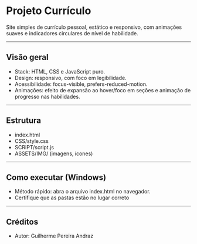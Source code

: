 # Projeto Currículo

Site simples de currículo pessoal, estático e responsivo, com animações suaves e indicadores circulares de nível de habilidade.

---

## Visão geral
- Stack: HTML, CSS e JavaScript puro.
- Design: responsivo, com foco em legibilidade.
- Acessibilidade: focus-visible, prefers-reduced-motion.
- Animações: efeito de expansão ao hover/foco em seções e animação de progresso nas habilidades.

---

## Estrutura
- index.html
- CSS/style.css
- SCRIPT/script.js
- ASSETS/IMG/ (imagens, ícones)

---

## Como executar (Windows)
- Método rápido: abra o arquivo index.html no navegador.
- Certifique que as pastas estão no lugar correto

---

## Créditos
- Autor: Guilherme Pereira Andraz
